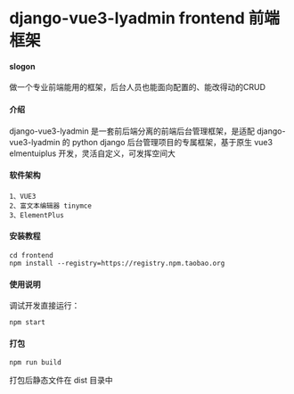 # django-vue3-lyadmin  frontend 前端框架

#### slogon

做一个专业前端能用的框架，后台人员也能面向配置的、能改得动的CRUD

#### 介绍

django-vue3-lyadmin 是一套前后端分离的前端后台管理框架，是适配 django-vue3-lyadmin 的 python django 后台管理项目的专属框架，基于原生 vue3 elmentuiplus 开发，灵活自定义，可发挥空间大

#### 软件架构


```
1、VUE3
2、富文本编辑器 tinymce
3、ElementPlus
```

#### 安装教程


```
cd frontend
npm install --registry=https://registry.npm.taobao.org
```


#### 使用说明

调试开发直接运行： 

```
npm start
```


#### 打包


```
npm run build
```


打包后静态文件在 dist 目录中
